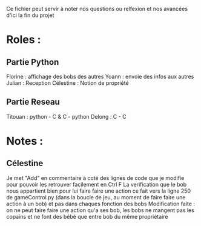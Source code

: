 Ce fichier peut servir à noter nos questions ou relfexion et nos avancées d'ici la fin du projet

# Roles :

## Partie Python
Florine : affichage des bobs des autres
Yoann : envoie des infos aux autres
Julian : Reception
Célestine : Notion de propriété

## Partie Reseau
Titouan : python - C & C - python
Delong : C - C

# Notes :
## Célestine
Je met "Add" en commentaire à coté des lignes de code que je modifie pour pouvoir les retrouver facilement en Ctrl F
La verification que le bob nous appartient bien pour lui faire faire une action ce fait vers la ligne 250 de gameControl.py 
(dans la boucle de jeu, au moment de faire faire une action à un bob) et pas dans chaques fonction des bobs
Modification faite : on ne peut faire faire une action qu'a ses bob, les bobs ne mangent pas les copains et ne font des bébé que entre bob du même propriétaire

